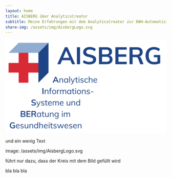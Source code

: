 ```yaml
---
layout: home
title: AISBERG über AnalyticsCreator
subtitle: Meine Erfahrungen mit dem AnalyticsCreator zur DWH-Automatisierung (ELT, DWH, SSAS)
share-img: /assets/img/AisbergLogo.svg
---
```


![AISBERG - Analytische Informationssysteme und BERatung im Gesundheitswesen](assets/img/AisbergLogo.svg)

und ein wenig Text

image: /assets/img/AisbergLogo.svg

führt nur dazu, dass der Kreis mit dem Bild gefüllt wird

bla bla bla
